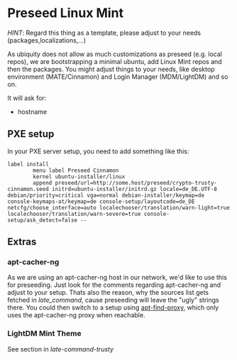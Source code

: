 # Preseed Linux Mint

*HINT*: Regard this thing as a template, please adjust to your needs (packages,localizations,...) 

As ubiquity does not allow as much customizations as preseed (e.g. local repos), we are bootstrapping a minimal ubuntu, add Linux Mint repos and then the packages. You might adjust things to your needs, like desktop environment (MATE/Cinnamon) and Login Manager (MDM/LightDM) and so on.

It will ask for:

* hostname

## PXE setup

In your PXE server setup, you need to add something like this:

```
label install
        menu label Preseed Cinnamon
        kernel ubuntu-installer/linux
        append preseed/url=http://some.host/preseed/crypto-trusty-cinnamon.seed initrd=ubuntu-installer/initrd.gz locale=de_DE.UTF-8 debian/priority=critical vga=normal debian-installer/keymap=de console-keymaps-at/keymap=de console-setup/layoutcode=de_DE netcfg/choose_interface=auto localechooser/translation/warn-light=true localechooser/translation/warn-severe=true console-setup/ask_detect=false --
```

## Extras

### apt-cacher-ng

As we are using an apt-cacher-ng host in our network, we'd like to use this for preseeding. Just look for the comments regarding apt-cacher-ng and adjust to your setup. Thats also the reason, why the sources list gets fetched in _late\_command_, cause preseeding will leave the "ugly" strings there. You could then switch to a setup using [apt-find-proxy](https://github.com/Tolaris/apt-find-proxy), which only uses the apt-cacher-ng proxy when reachable.

### LightDM Mint Theme

See section in _late-command-trusty_
